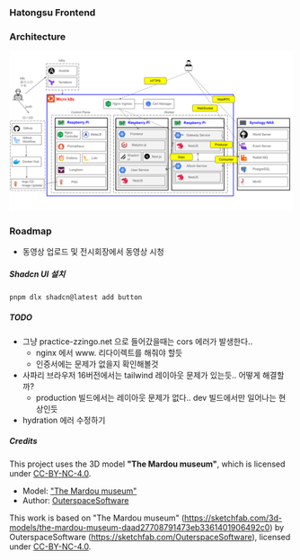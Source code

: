 ### Hatongsu Frontend

### Architecture

![Architecture](./docs/architecture.svg)

### Roadmap

- 동영상 업로드 및 전시회장에서 동영상 시청

##### Shadcn UI 설치

```bash
pnpm dlx shadcn@latest add button
```

##### TODO

- 그냥 practice-zzingo.net 으로 들어갔을때는 cors 에러가 발생한다..
  - nginx 에서 www. 리다이렉트를 해줘야 할듯
  - 인증서에는 문제가 없을지 확인해볼것
- 사파리 브라우저 16버전에서는 tailwind 레이아웃 문제가 있는듯.. 어떻게 해결할까?
  - production 빌드에서는 레이아웃 문제가 없다.. dev 빌드에서만 일어나는 현상인듯
- hydration 에러 수정하기

##### Credits

This project uses the 3D model **"The Mardou museum"**, which is licensed under [CC-BY-NC-4.0](http://creativecommons.org/licenses/by-nc/4.0/).

- Model: ["The Mardou museum"](https://sketchfab.com/3d-models/the-mardou-museum-daad27708791473eb3361401906492c0)
- Author: [OuterspaceSoftware](https://sketchfab.com/OuterspaceSoftware)

This work is based on "The Mardou museum" (https://sketchfab.com/3d-models/the-mardou-museum-daad27708791473eb3361401906492c0) by OuterspaceSoftware (https://sketchfab.com/OuterspaceSoftware), licensed under [CC-BY-NC-4.0](http://creativecommons.org/licenses/by-nc/4.0/).
